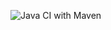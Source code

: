 ![Java CI with Maven](https://github.com/TrondEinar/Yatzy-forelesning/workflows/Java%20CI%20with%20Maven/badge.svg)